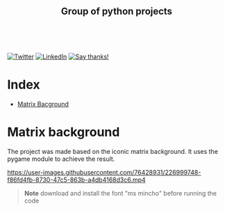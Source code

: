 <p align="center">
  <h2 align="center">Group of python projects</h2>
  <br />
    <br>
    <br />
</p>


  [![Twitter](https://img.shields.io/twitter/follow/qxresearch.svg?style=social&label=Twitter)]([https://twitter.com/qxresearch](https://twitter.com/Saravanan290702))
   [![LinkedIn](https://img.shields.io/static/v1.svg?label=LinkedIn&message=@saravananchandiran&color=success&logo=linkedin&style=flat&logoColor=white&colorA=blue)](https://www.linkedin.com/in/saravanan-chandiran-b972a01b8/)
  [![Say thanks!](https://img.shields.io/badge/Say%20Thanks-%F0%9F%A6%89-1EAEDB.svg)](https://saythanks.io/to/saravanan290702@gmail.com)

# Index
-   [Matrix Bacground](#Matrix-background)
  
# Matrix background

The project was made based on the iconic matrix background. It uses the pygame module to achieve the result.

https://user-images.githubusercontent.com/76428931/226999748-f86fd4fb-8730-47c5-863b-a4db4168d3c6.mp4

> **Note**
download and install the font "ms mincho" before running the code

